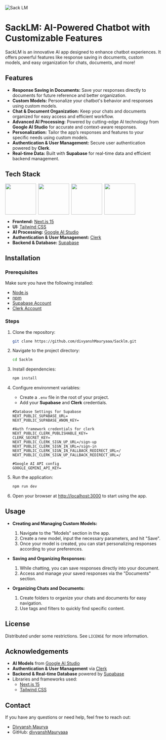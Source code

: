 ![Sack LM](https://github.com/user-attachments/assets/1e0c52aa-bbc3-4a86-9896-cb9381cc027a)

# SackLM: AI-Powered Chatbot with Customizable Features

SackLM is an innovative AI app designed to enhance chatbot experiences. It offers powerful features like response saving in documents, custom models, and easy organization for chats, documents, and more! 

## Features

- **Response Saving in Documents:** Save your responses directly to documents for future reference and better organization.
- **Custom Models:** Personalize your chatbot's behavior and responses using custom models.
- **Chat & Document Organization:** Keep your chats and documents organized for easy access and efficient workflow.
- **Advanced AI Processing:** Powered by cutting-edge AI technology from **Google AI Studio** for accurate and context-aware responses.
- **Personalization:** Tailor the app’s responses and features to your specific needs using custom models.
- **Authentication & User Management:** Secure user authentication powered by **Clerk**.
- **Real-time Data:** Built with **Supabase** for real-time data and efficient backend management.

## Tech Stack

<div style="display: flex; gap: 7px; ">
    <img src="https://encrypted-tbn0.gstatic.com/images?q=tbn:ANd9GcS2cCqsQpTL5s_KLv9yd4y6iH9C9HRBHQc7sA&s" height="100" />
    <img src="[https://miro.medium.com/v2/resize:fit:1400/1*GNPSjvfqSPSHoCMNUk4hPA.png](https://mms.businesswire.com/media/20221130006097/en/1651823/22/logo-light-mode_%282%29.jpg)" height="100" />
    <img src="https://encrypted-tbn0.gstatic.com/images?q=tbn:ANd9GcTU-mspyndicMBTk-KdKp96OZiaD2rkYLYzFQ&s" height="100" />
    <img src="https://rdi.berkeley.edu/llm-agents-hackathon/assets/img/google-ai.png" height="100" />
</div>

- **Frontend:** [Next.js 15](https://nextjs.org/)
- **UI:** [Tailwind CSS](https://tailwindcss.com/)
- **AI Processing:** [Google AI Studio](https://cloud.google.com/ai)
- **Authentication & User Management:** [Clerk](https://clerk.dev/)
- **Backend & Database:** [Supabase](https://supabase.io/)

## Installation

### Prerequisites

Make sure you have the following installed:

- [Node.js](https://nodejs.org/)
- [npm](https://www.npmjs.com/)
- [Supabase Account](https://app.supabase.io/)
- [Clerk Account](https://clerk.dev/)

### Steps

1. Clone the repository:

    ```bash
    git clone https://github.com/divyanshMauryaaa/Sacklm.git
    ```

2. Navigate to the project directory:

    ```bash
    cd Sacklm
    ```

3. Install dependencies:

    ```bash
    npm install
    ```

4. Configure environment variables:
    - Create a `.env` file in the root of your project.
    - Add your **Supabase** and **Clerk** credentials.

    ```env
    #Database Settings for Supabase
    NEXT_PUBLIC_SUPABASE_URL=
    NEXT_PUBLIC_SUPABASE_ANON_KEY=
    
    #Auth framework credentials for clerk
    NEXT_PUBLIC_CLERK_PUBLISHABLE_KEY=
    CLERK_SECRET_KEY=
    NEXT_PUBLIC_CLERK_SIGN_UP_URL=/sign-up
    NEXT_PUBLIC_CLERK_SIGN_IN_URL=/sign-in
    NEXT_PUBLIC_CLERK_SIGN_IN_FALLBACK_REDIRECT_URL=/
    NEXT_PUBLIC_CLERK_SIGN_UP_FALLBACK_REDIRECT_URL=/
    
    #Google AI API config
    GOOGLE_GEMINI_API_KEY=
    ```

5. Run the application:

    ```bash
    npm run dev
    ```

6. Open your browser at [http://localhost:3000](http://localhost:3000) to start using the app.

## Usage

- **Creating and Managing Custom Models:**
    1. Navigate to the "Models" section in the app.
    2. Create a new model, input the necessary parameters, and hit "Save".
    3. Once your model is created, you can start personalizing responses according to your preferences.

- **Saving and Organizing Responses:**
    1. While chatting, you can save responses directly into your document.
    2. Access and manage your saved responses via the "Documents" section.

- **Organizing Chats and Documents:**
    1. Create folders to organize your chats and documents for easy navigation.
    2. Use tags and filters to quickly find specific content.

## License

Distributed under some restrictions. See `LICENSE` for more information.

## Acknowledgements

- **AI Models** from [Google AI Studio](https://cloud.google.com/ai)
- **Authentication & User Management** via [Clerk](https://clerk.dev/)
- **Backend & Real-time Database** powered by [Supabase](https://supabase.io/)
- Libraries and frameworks used:
    - [Next.js 15](https://nextjs.org/)
    - [Tailwind CSS](https://tailwindcss.com/)

## Contact

If you have any questions or need help, feel free to reach out:

- [Divyansh Maurya](mailto:studydivyansh56@gmail.com)
- GitHub: [divyanshMauryaaa](https://github.com/divyanshMauryaaa)
